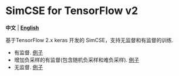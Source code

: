# SimCSE for TensorFlow v2
**中文** | [**English**](https://github.com/jifei/simcse-tf2)

基于TensorFlow 2.x keras 开发的 SimCSE，支持无监督和有监督的训练.
- 有监督. [例子](https://github.com/jifei/simcse-tf2/blob/main/exmaples/supervised_train.py)
- 增加负采样的有监督(包含随机负采样和难负采样). [例子](https://github.com/jifei/simcse-tf2/blob/main/exmaples/supervised_neg_train.py)
- 无监督. [例子](https://github.com/jifei/simcse-tf2/blob/main/exmaples/unsupervised_train.py)

